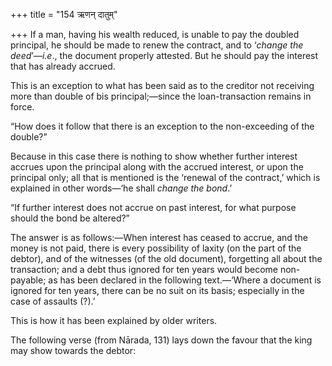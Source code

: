 +++
title = "154 ऋणन् दातुम्"

+++
If a man, having his wealth reduced, is unable to pay the doubled
principal, he should be made to renew the contract, and to ‘*change*
*the deed*’—*i.e*., the document properly attested. But he should pay
the interest that has already accrued.

This is an exception to what has been said as to the creditor not
receiving more than double of bis principal;—since the loan-transaction
remains in force.

“How does it follow that there is an exception to the non-exceeding of
the double?”

Because in this case there is nothing to show whether further interest
accrues upon the principal along with the accrued interest, or upon the
principal only; all that is mentioned is the ‘renewal of the contract,’
which is explained in other words—‘he shall *change the bond*.’

“If further interest does not accrue on past interest, for what purpose
should the bond be altered?”

The answer is as follows:—When interest has ceased to accrue, and the
money is not paid, there is every possibility of laxity (on the part of
the debtor), and of the witnesses (of the old document), forgetting all
about the transaction; and a debt thus ignored for ten years would
become non-payable; as has been declared in the following text.—‘Where a
document is ignored for ten years, there can be no suit on its basis;
especially in the case of assaults (?).’

This is how it has been explained by older writers.

The following verse (from Nārada, 131) lays down the favour that the
king may show towards the debtor:
